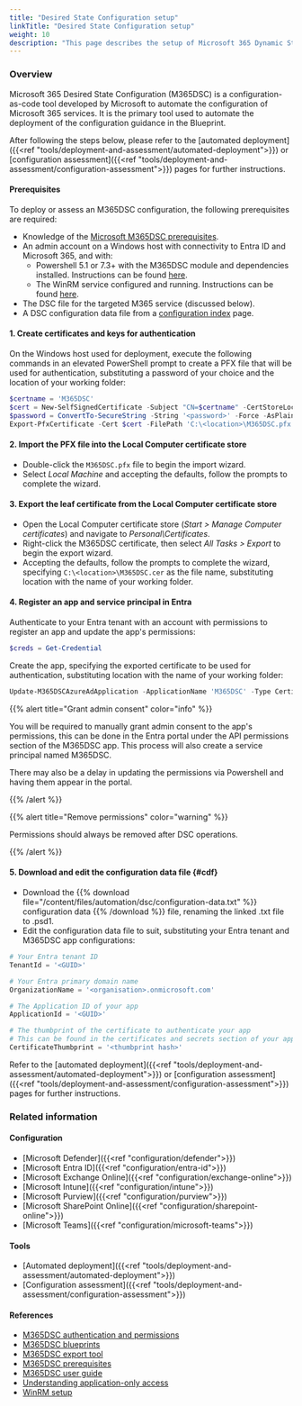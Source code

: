 ```yaml
--- 
title: "Desired State Configuration setup"
linkTitle: "Desired State Configuration setup"
weight: 10
description: "This page describes the setup of Microsoft 365 Dynamic State Configuration (DSC)"
---
```

### Overview

Microsoft 365 Desired State Configuration (M365DSC) is a configuration-as-code tool developed by Microsoft to automate the configuration of Microsoft 365 services. It is the primary tool used to automate the deployment of the configuration guidance in the Blueprint.

After following the steps below, please refer to the [automated deployment]({{<ref "tools/deployment-and-assessment/automated-deployment">}}) or [configuration assessment]({{<ref "tools/deployment-and-assessment/configuration-assessment">}}) pages for further instructions.

#### Prerequisites

To deploy or assess an M365DSC configuration, the following prerequisites are required:

* Knowledge of the [Microsoft M365DSC prerequisites](https://microsoft365dsc.com/user-guide/get-started/prerequisites/).
* An admin account on a Windows host with connectivity to Entra ID and Microsoft 365, and with:
  * Powershell 5.1 or 7.3+ with the M365DSC module and dependencies installed. Instructions can be found [here](https://microsoft365dsc.com/user-guide/get-started/how-to-install/).
  * The WinRM service configured and running. Instructions can be found [here](https://learn.microsoft.com/en-au/windows/win32/winrm/installation-and-configuration-for-windows-remote-management/).
* The DSC file for the targeted M365 service (discussed below).
* A DSC configuration data file from a [configuration index](#configuration) page.

#### 1. Create certificates and keys for authentication

On the Windows host used for deployment, execute the following commands in an elevated PowerShell prompt to create a PFX file that will be used for authentication, substituting a password of your choice and the location of your working folder:

```powershell
$certname = 'M365DSC'
$cert = New-SelfSignedCertificate -Subject "CN=$certname" -CertStoreLocation 'Cert:\CurrentUser\My' -KeyExportPolicy Exportable -KeySpec Signature -KeyLength 2048 -KeyAlgorithm RSA -HashAlgorithm SHA256
$password = ConvertTo-SecureString -String '<password>' -Force -AsPlainText
Export-PfxCertificate -Cert $cert -FilePath 'C:\<location>\M365DSC.pfx' -Password $password
```

#### 2. Import the PFX file into the Local Computer certificate store

* Double-click the ```M365DSC.pfx``` file to begin the import wizard.
* Select *Local Machine* and accepting the defaults, follow the prompts to complete the wizard.

#### 3. Export the leaf certificate from the Local Computer certificate store

* Open the Local Computer certificate store (*Start > Manage Computer certificates*) and navigate to *Personal\Certificates*.
* Right-click the M365DSC certificate, then select *All Tasks > Export* to begin the export wizard.
* Accepting the defaults, follow the prompts to complete the wizard, specifying ```C:\<location>\M365DSC.cer``` as the file name, substituting location with the name of your working folder.

#### 4. Register an app and service principal in Entra

Authenticate to your Entra tenant with an account with permissions to register an app and update the app's permissions:

```powershell
$creds = Get-Credential
```

Create the app, specifying the exported certificate to be used for authentication, substituting location with the name of your working folder:

```powershell
Update-M365DSCAzureAdApplication -ApplicationName 'M365DSC' -Type Certificate -CertificatePath 'C:\<location>\M365DSC.cer' -Permissions @( @{Api='Graph';PermissionName='Organization.Read.All'} ) -Credential $creds
```

{{% alert title="Grant admin consent" color="info" %}}

You will be required to manually grant admin consent to the app's permissions, this can be done in the Entra portal under the API permissions section of the M365DSC app. This process will also create a service principal named M365DSC.

There may also be a delay in updating the permissions via Powershell and having them appear in the portal.

{{% /alert %}}

{{% alert title="Remove permissions" color="warning" %}}

Permissions should always be removed after DSC operations.

{{% /alert %}}

#### 5. Download and edit the configuration data file {#cdf}

* Download the {{% download file="/content/files/automation/dsc/configuration-data.txt" %}} configuration data {{% /download %}} file, renaming the linked .txt file to .psd1.
* Edit the configuration data file to suit, substituting your Entra tenant and M365DSC app configurations:

```powershell
# Your Entra tenant ID
TenantId = '<GUID>'

# Your Entra primary domain name
OrganizationName = '<organisation>.onmicrosoft.com'

# The Application ID of your app
ApplicationId = '<GUID>'

# The thumbprint of the certificate to authenticate your app
# This can be found in the certificates and secrets section of your app or in the the details tab of the exported CER file.
CertificateThumbprint = '<thumbprint hash>'
```

Refer to the [automated deployment]({{<ref "tools/deployment-and-assessment/automated-deployment">}}) or [configuration assessment]({{<ref "tools/deployment-and-assessment/configuration-assessment">}}) pages for further instructions.

### Related information

#### Configuration

* [Microsoft Defender]({{<ref "configuration/defender">}})
* [Microsoft Entra ID]({{<ref "configuration/entra-id">}})
* [Microsoft Exchange Online]({{<ref "configuration/exchange-online">}})
* [Microsoft Intune]({{<ref "configuration/intune">}})
* [Microsoft Purview]({{<ref "configuration/purview">}})
* [Microsoft SharePoint Online]({{<ref "configuration/sharepoint-online">}})
* [Microsoft Teams]({{<ref "configuration/microsoft-teams">}})

#### Tools

* [Automated deployment]({{<ref "tools/deployment-and-assessment/automated-deployment">}})
* [Configuration assessment]({{<ref "tools/deployment-and-assessment/configuration-assessment">}})

#### References

* [M365DSC authentication and permissions](https://microsoft365dsc.com/user-guide/get-started/authentication-and-permissions)
* [M365DSC blueprints](https://microsoft365dsc.com/user-guide/advanced/create-blueprint)
* [M365DSC export tool](https://export.microsoft365dsc.com)
* [M365DSC prerequisites](https://microsoft365dsc.com/user-guide/get-started/prerequisites)
* [M365DSC user guide](https://microsoft365dsc.com/user-guide/get-started/how-to-install)
* [Understanding application-only access](https://learn.microsoft.com/en-au/entra/identity-platform/app-only-access-primer)
* [WinRM setup](https://learn.microsoft.com/en-au/windows/win32/winrm/installation-and-configuration-for-windows-remote-management)
